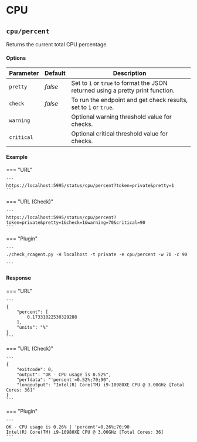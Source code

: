 # CPU

## `cpu/percent`

Returns the current total CPU percentage.

#### Options

Parameter | Default | Description
----------|---------|------------
`pretty` | *false* | Set to `1` or `true` to format the JSON returned using a pretty print function.
`check`  | *false* | To run the endpoint and get check results, set to `1` or `true`.
`warning` | | Optional warning threshold value for checks.
`critical` | | Optional critical threshold value for checks.

#### Example

=== "URL"

	```
	https://localhost:5995/status/cpu/percent?token=private&pretty=1
	```

=== "URL (Check)"

	```
	https://localhost:5995/status/cpu/percent?token=private&pretty=1&check=1&warning=70&critical=90
	```

=== "Plugin"

	```
	./check_rcagent.py -H localhost -t private -e cpu/percent -w 70 -c 90

	```

#### Response 

=== "URL"

	```
	{
		"percent": [
			0.17331022530329288
		],
		"units": "%"
	}
	```

=== "URL (Check)"

	```
	{
		"exitcode": 0,
		"output": "OK - CPU usage is 0.52%",
		"perfdata": "'percent'=0.52%;70;90",
		"longoutput": "Intel(R) Core(TM) i9-10980XE CPU @ 3.00GHz [Total Cores: 36]"
	}
	```

=== "Plugin"

	```
	OK - CPU usage is 0.26% | 'percent'=0.26%;70;90
	Intel(R) Core(TM) i9-10980XE CPU @ 3.00GHz [Total Cores: 36]
	```